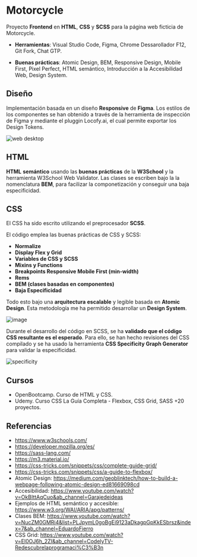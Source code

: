 # Motorcycle
Proyecto **Frontend** en **HTML**, **CSS** y **SCSS** para la página web ficticia de Motorcycle.

- **Herramientas**: Visual Studio Code, Figma, Chrome Dessarollador F12, Git Fork, Chat GTP.

- **Buenas prácticas**: Atomic Design, BEM, Responsive Design, Mobile First, Pixel Perfect, HTML semántico, Introducción a la Accesibilidad Web, Design System.

## Diseño
Implementación basada en un diseño **Responsive** de **Figma**. Los estilos de los componentes se han obtenido a través de la herramienta de inspección de Figma y mediante el pluggin Locofy.ai, el cual permite exportar los Design Tokens.

![web desktop](https://user-images.githubusercontent.com/124876049/228622267-ea062354-6d5d-45eb-b3b4-010f74fe229f.jpg)

## HTML
**HTML** **semántico** usando las **buenas prácticas** de la **W3School** y la herramienta W3School Web Validator. Las clases se escriben bajo la la nomenclatura **BEM**, para facilizar la componetización y conseguir una baja especificidad.

## CSS
El CSS ha sido escrito utilizando el preprocesador **SCSS**.

El código emplea las buenas prácticas de CSS y SCSS:
- **Normalize**
- **Display Flex y Grid**
- **Variables de CSS y SCSS**
- **Mixins y Functions**
- **Breakpoints Responsive Mobile First (min-width)**
- **Rems**
- **BEM (clases basadas en componentes)**
- **Baja Especificidad**

Todo esto bajo una **arquitectura** **escalable** y legible basada en **Atomic Design**. Esta metodología me ha permitido desarrollar un **Design System**. 

![image](https://github.com/CristinaMitrica/proyecto-practica-html-css/assets/124876049/9a21d4a0-430f-45af-83b8-f96dad413bfe)

Durante el desarrollo del código en SCSS, se ha **validado que el código CSS resultante es el esperado**. Para ello, se han hecho revisiones del CSS compilado y se ha usado la herramienta **CSS Specificity Graph Generator** para validar la especificidad.

![specificity](https://user-images.githubusercontent.com/124876049/228622425-f06d8395-31a7-4a4f-8fb2-488d9de7a0f5.png)

## Cursos
- OpenBootcamp. Curso de HTML y CSS.
- Udemy. Curso CSS La Guía Completa - Flexbox, CSS Grid, SASS +20 proyectos.

## Referencias
- https://www.w3schools.com/
- https://developer.mozilla.org/es/
- https://sass-lang.com/
- https://m3.material.io/
- https://css-tricks.com/snippets/css/complete-guide-grid/
- https://css-tricks.com/snippets/css/a-guide-to-flexbox/
- Atomic Design: https://medium.com/geoblinktech/how-to-build-a-webpage-following-atomic-design-ed81669098cd
- Accesibilidad: https://www.youtube.com/watch?v=OkBIttAqCuo&ab_channel=Garajedeideas
- Ejemplos de HTML semántico y accesible: https://www.w3.org/WAI/ARIA/apg/patterns/
- Clases BEM: https://www.youtube.com/watch?v=NucZM0GMRi4&list=PLJpymL0goBgEi9123aDkagpGpKkESbrsz&index=7&ab_channel=EduardoFierro
- CSS Grid: https://www.youtube.com/watch?v=El0OJ6h_2ZI&ab_channel=CodelyTV-Redescubrelaprogramaci%C3%B3n
